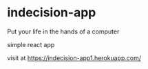 # indecision-app
Put your life in the hands of a computer

simple react app

visit at https://indecision-app1.herokuapp.com/
